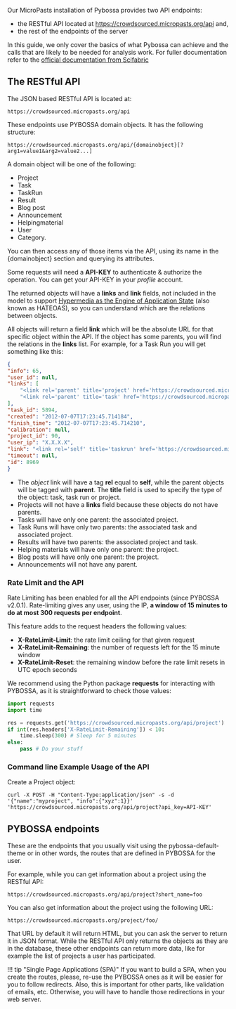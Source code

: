 Our MicroPasts installation of Pybossa provides two API endpoints:

* the RESTful API located at https://crowdsourced.micropasts.org/api and,
* the rest of the endpoints of the server

In this guide, we only cover the basics of what Pybossa can achieve and the calls
that are likely to be needed for analysis work.  For fuller
documentation refer to the [official documentation from Scifabric](https://docs.pybossa.com/api/intro/)

## The RESTful API

The JSON based RESTful API is located at:

    https://crowdsourced.micropasts.org/api

These endpoints use PYBOSSA domain objects. It has the following structure:

    https://crowdsourced.micropasts.org/api/{domainobject}[?arg1=value1&arg2=value2...]

A domain object will be one of the following:

* Project
* Task
* TaskRun
* Result
* Blog post
* Announcement
* Helpingmaterial
* User
* Category.

You can then access any of those items via the API, using its name in the {domainobject} section and querying its attributes.

Some requests will need a **API-KEY** to authenticate & authorize the operation. You can get your API-KEY in your *profile* account.

The returned objects will have a **links** and **link** fields, not
included in the model to support [Hypermedia as the Engine of
Application State](http://en.wikipedia.org/wiki/HATEOAS) (also known as HATEOAS), so you can understand which are the relations between objects.

All objects will return a field **link** which will be the absolute URL for that specific object within the API. If the object has some parents, you will find the relations in the **links** list. For example, for a Task Run you will get something like this:

```json
{
"info": 65,
"user_id": null,
"links": [
    "<link rel='parent' title='project' href='https://crowdsourced.micropasts.org/api/project/90'/>",
    "<link rel='parent' title='task' href='https://crowdsourced.micropasts.org/api/task/5894'/>"
],
"task_id": 5894,
"created": "2012-07-07T17:23:45.714184",
"finish_time": "2012-07-07T17:23:45.714210",
"calibration": null,
"project_id": 90,
"user_ip": "X.X.X.X",
"link": "<link rel='self' title='taskrun' href='https://crowdsourced.micropasts.org/api/taskrun/8969'/>",
"timeout": null,
"id": 8969
}
```

* The *object* link will have a tag **rel** equal to **self**, while the
parent objects will be tagged with **parent**. The **title** field is
used to specify the type of the object: task, task run or project.
* Projects will not have a **links** field because these objects do not
have parents.
* Tasks will have only one parent: the associated project.
* Task Runs will have only two parents: the associated task and associated project.
* Results will have two parents: the associated project and task.
* Helping materials will have only one parent: the project.
* Blog posts will have only one parent: the project.
* Announcements will not have any parent.

### Rate Limit and the API

Rate Limiting has been enabled for all the API endpoints (since PYBOSSA v2.0.1).
Rate-limiting gives any user, using the IP, **a window of 15 minutes to do at most 300 requests per endpoint**.

This feature adds to the request headers the following values:

-   **X-RateLimit-Limit**: the rate limit ceiling for that given request
-   **X-RateLimit-Remaining**: the number of requests left for the 15
    minute window
-   **X-RateLimit-Reset**: the remaining window before the rate limit
    resets in UTC epoch seconds

We recommend using the Python package **requests** for interacting with PYBOSSA,
as it is straightforward to check those values:

```python
import requests
import time

res = requests.get('https://crowdsourced.micropasts.org/api/project')
if int(res.headers['X-RateLimit-Remaining']) < 10:
    time.sleep(300) # Sleep for 5 minutes
else:
    pass # Do your stuff
```

### Command line Example Usage of the API


Create a Project object:

```
curl -X POST -H "Content-Type:application/json" -s -d '{"name":"myproject", "info":{"xyz":1}}' 'https://crowdsourced.micropasts.org/api/project?api_key=API-KEY'
```

## PYBOSSA endpoints

These are the endpoints that you usually visit using the pybossa-default-theme or in other words, the routes that are defined in PYBOSSA for the user.

For example, while you can get information about a project using the  RESTful API:

    https://crowdsourced.micropasts.org/api/project?short_name=foo

You can also get information about the project using the following URL:

    https://crowdsourced.micropasts.org/project/foo/

That URL by default it will return HTML, but you can ask the server to return it in JSON format. While the RESTful API only returns the objects as they are in the database, these other endpoints can return more data, like for example the list of projects a user has participated.

!!! tip "Single Page Applications (SPA)"
     If you want to build a SPA, when you create the routes, please, re-use the PYBOSSA ones as it will be easier for you to follow redirects. Also, this is important for other parts, like validation of emails, etc. Otherwise, you will have to handle those redirections in your web server.
